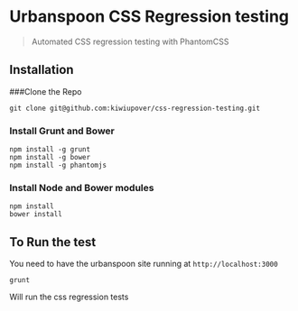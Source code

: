 # Urbanspoon CSS Regression testing

> Automated CSS regression testing with PhantomCSS

##  Installation

###Clone the Repo
```shell
git clone git@github.com:kiwiupover/css-regression-testing.git
```

### Install Grunt and Bower
```shell
npm install -g grunt
npm install -g bower
npm install -g phantomjs
```

### Install Node and Bower modules
```shell
npm install
bower install
```

## To Run the test

You need to have the urbanspoon site running at `http://localhost:3000`

```shell
grunt
```
Will run the css regression tests

